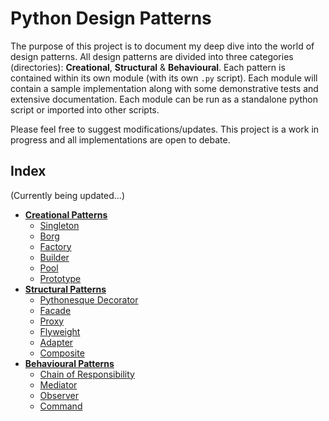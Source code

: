 # Python Design Patterns

The purpose of this project is to document my deep dive into the world of design patterns. All design patterns are divided into three categories (directories): **Creational**, **Structural** & **Behavioural**. Each pattern is contained within its own module (with its own `.py` script). Each module will contain a sample implementation along with some demonstrative tests and extensive documentation. Each module can be run as a standalone python script or imported into other scripts.

Please feel free to suggest modifications/updates. This project is a work in progress and all implementations are open to debate.

## Index

(Currently being updated...)

+ [**Creational Patterns**](https://github.com/prateeksan/python-design-patterns/tree/master/creational)
    + [Singleton](https://github.com/prateeksan/python-design-patterns/tree/master/creational/singleton.py)
    + [Borg](https://github.com/prateeksan/python-design-patterns/tree/master/creational/borg.py)
    + [Factory](https://github.com/prateeksan/python-design-patterns/tree/master/creational/factory.py)
    + [Builder](https://github.com/prateeksan/python-design-patterns/tree/master/creational/builder.py)
    + [Pool](https://github.com/prateeksan/python-design-patterns/tree/master/creational/pool.py)
    + [Prototype](https://github.com/prateeksan/python-design-patterns/tree/master/creational/prototype.py)
+ [**Structural Patterns**](https://github.com/prateeksan/python-design-patterns/tree/master/structural)
    + [Pythonesque Decorator](https://github.com/prateeksan/python-design-patterns/tree/master/structural/pythonesque_decorator.py)
    + [Facade](https://github.com/prateeksan/python-design-patterns/tree/master/structural/facade.py)
    + [Proxy](https://github.com/prateeksan/python-design-patterns/tree/master/structural/proxy.py)
    + [Flyweight](https://github.com/prateeksan/python-design-patterns/tree/master/structural/flyweight.py)
    + [Adapter](https://github.com/prateeksan/python-design-patterns/tree/master/structural/adapter.py)
    + [Composite](https://github.com/prateeksan/python-design-patterns/tree/master/structural/composite.py)
+ [**Behavioural Patterns**](https://github.com/prateeksan/python-design-patterns/tree/master/behavioural)
    + [Chain of Responsibility](https://github.com/prateeksan/python-design-patterns/tree/master/behavioural/chain_of_responsibility.py)
    + [Mediator](https://github.com/prateeksan/python-design-patterns/tree/master/behavioural/mediator.py)
    + [Observer](https://github.com/prateeksan/python-design-patterns/tree/master/behavioural/observer.py)
    + [Command](https://github.com/prateeksan/python-design-patterns/tree/master/behavioural/command.py)